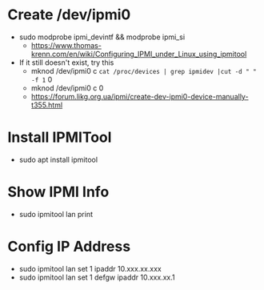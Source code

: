 # Create /dev/ipmi0
* sudo modprobe ipmi_devintf && modprobe ipmi_si
  * https://www.thomas-krenn.com/en/wiki/Configuring_IPMI_under_Linux_using_ipmitool
* If it still doesn't exist, try this
  * mknod /dev/ipmi0 c `cat /proc/devices | grep ipmidev |cut -d " " -f 1` 0
  * mknod /dev/ipmi0 c <ipmidev device number> 0
  * https://forum.likg.org.ua/ipmi/create-dev-ipmi0-device-manually-t355.html

# Install IPMITool
* sudo apt install ipmitool

# Show IPMI Info
* sudo ipmitool lan print

# Config IP Address
* sudo ipmitool lan set 1 ipaddr 10.xxx.xx.xxx
* sudo ipmitool lan set 1 defgw ipaddr 10.xxx.xx.1
